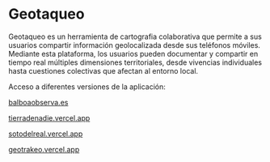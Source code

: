 # Geotaqueo
Geotaqueo es un herramienta de cartografia colaborativa que permite a sus usuarios compartir información geolocalizada desde sus teléfonos móviles. Mediante esta plataforma, los usuarios pueden documentar y compartir en tiempo real múltiples dimensiones territoriales, desde vivencias individuales hasta cuestiones colectivas que afectan al entorno local. 

Acceso a diferentes versiones de la aplicación: 

[balboaobserva.es](https://geotrakeo.vercel.app/)

[tierradenadie.vercel.app](https://geotrakeo.vercel.app/)

[sotodelreal.vercel.app](https://geotrakeo.vercel.app/)

[geotrakeo.vercel.app](https://geotrakeo.vercel.app/)

